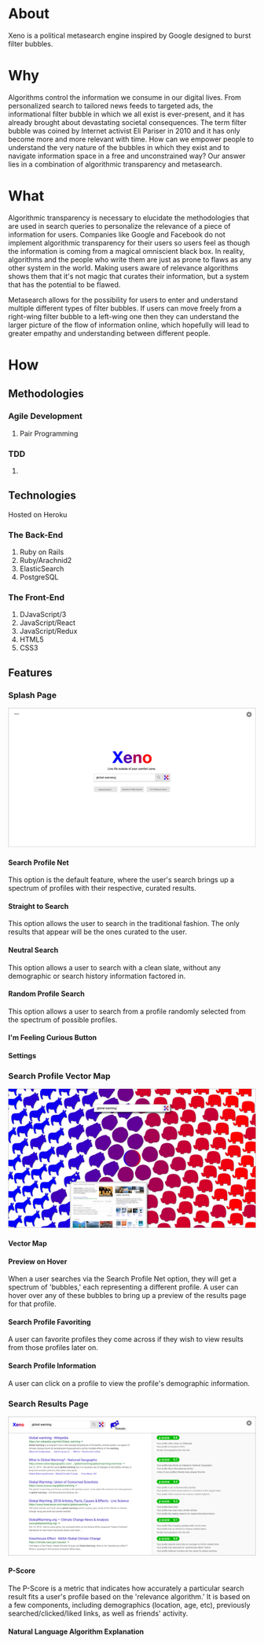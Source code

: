 # About

Xeno is a political metasearch engine inspired by Google designed to burst filter bubbles.

# Why

Algorithms control the information we consume in our digital lives.  From personalized search to tailored news feeds to targeted ads, the informational filter bubble in which we all exist is ever-present, and it has already brought about devastating societal consequences.  The term filter bubble was coined by Internet activist Eli Pariser in 2010 and it has only become more and more relevant with time.  How can we empower people to understand the very nature of the bubbles in which they exist and to navigate information space in a free and unconstrained way?  Our answer lies in a combination of algorithmic transparency and metasearch.  

# What

Algorithmic transparency is necessary to elucidate the methodologies that are used in search queries to personalize the relevance of a piece of information for users.  Companies like Google and Facebook do not implement algorithmic transparency for their users so users feel as though the information is coming from a magical omniscient black box.  In reality, algorithms and the people who write them are just as prone to flaws as any other system in the world.  Making users aware of relevance algorithms shows them that it's not magic that curates their information, but a system that has the potential to be flawed.

Metasearch allows for the possibility for users to enter and understand multiple different types of filter bubbles.  If users can move freely from a right-wing filter bubble to a left-wing one then they can understand the larger picture of the flow of information online, which hopefully will lead to greater empathy and understanding between different people.

# How

## Methodologies

### Agile Development

  1. Pair Programming

### TDD

  1.

## Technologies

Hosted on Heroku

### The Back-End

  1. Ruby on Rails
  2. Ruby/Arachnid2
  3. ElasticSearch
  4. PostgreSQL

### The Front-End

  1. DJavaScript/3
  2. JavaScript/React
  3. JavaScript/Redux
  4. HTML5
  5. CSS3

## Features

### Splash Page

![Xeno Splash](https://github.com/Xeno-Life/Xeno/blob/master/Design%20Assets/Artboard%201.png)

#### Search Profile Net

This option is the default feature, where the user's search brings up a spectrum of profiles with their respective, curated results.

#### Straight to Search

This option allows the user to search in the traditional fashion.
The only results that appear will be the ones curated to the user.

#### Neutral Search

This option allows a user to search with a clean slate, without any demographic or search history information
factored in.

#### Random Profile Search

This option allows a user to search from a profile randomly selected from the spectrum of possible profiles.

#### I'm Feeling Curious Button

#### Settings

### Search Profile Vector Map

![Xeno Search Results](https://github.com/Xeno-Life/Xeno/blob/master/Design%20Assets/Artboard%202.png)

#### Vector Map

#### Preview on Hover

When a user searches via the Search Profile Net option, they will get a spectrum of 'bubbles,' each representing a different profile.
A user can hover over any of these bubbles to bring up a preview of the results page for that profile.  

#### Search Profile Favoriting

A user can favorite profiles they come across if they wish to view results from those profiles later on.

#### Search Profile Information

A user can click on a profile to view the profile's demographic information.

### Search Results Page

![Xeno Search Results](https://github.com/Xeno-Life/Xeno/blob/master/Design%20Assets/artArtboard%203.png)

#### P-Score

The P-Score is a metric that indicates how accurately a particular search result fits a user's profile based on the 'relevance algorithm.' It is based on a few components, including demographics (location, age, etc), previously searched/clicked/liked links, as well as friends' activity. 


#### Natural Language Algorithm Explanation
